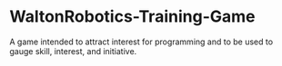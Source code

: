 # WaltonRobotics-Training-Game
A game intended to attract interest for programming and to be used to gauge skill, interest, and initiative.
